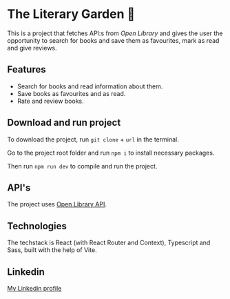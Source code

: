 # The Literary Garden 🌻

This is a project that fetches API:s from _Open Library_ and gives the user the opportunity to search for books and save them as favourites, mark as read and give reviews.

## Features

- Search for books and read information about them.
- Save books as favourites and as read.
- Rate and review books.

## Download and run project

To download the project, run `git clone` + `url` in the terminal.

Go to the project root folder and run `npm i` to install necessary packages.

Then run `npm run dev` to compile and run the project.

## API's

The project uses [Open Library API](https://openlibrary.org/developers/api).

## Technologies

The techstack is React (with React Router and Context), Typescript and Sass, built with the help of Vite.

## Linkedin

[My Linkedin profile](https://www.linkedin.com/in/jessicaagren/)
